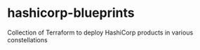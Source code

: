 # hashicorp-blueprints
Collection of Terraform to deploy HashiCorp products in various constellations
